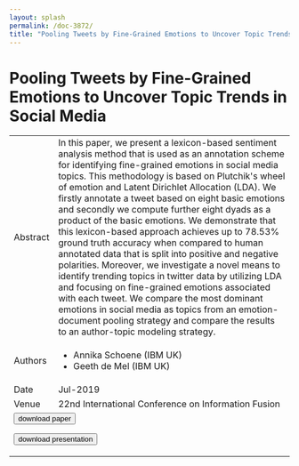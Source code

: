 ```yaml
---
layout: splash
permalink: /doc-3872/
title: "Pooling Tweets by Fine-Grained Emotions to Uncover Topic Trends in Social Media"
---
```


# Pooling Tweets by Fine-Grained Emotions to Uncover Topic Trends in Social Media

<table>
    <tbody>
    <tr>
        <td>Abstract</td>
        <td>In this paper, we present a lexicon-based sentiment analysis method that is used as an annotation scheme for identifying fine-grained emotions in social media topics. This methodology is based on Plutchik's wheel of emotion and Latent Dirichlet Allocation (LDA). We firstly annotate a tweet based on eight basic emotions and secondly we compute further eight dyads as a product of the basic emotions. We demonstrate that this lexicon-based approach achieves up to 78.53% ground truth accuracy when compared to human annotated data that is split into positive and negative polarities. Moreover, we investigate a novel means to identify trending topics in twitter data by utilizing LDA and focusing on fine-grained emotions associated with each tweet. We compare the most dominant emotions in social media as topics from an emotion-document pooling strategy and compare the results to an author-topic modeling strategy.</td>
    </tr>
    <tr>
        <td>Authors</td>
        <td>
            <ul>
                <li>Annika Schoene (IBM UK)</li>
                <li>Geeth de Mel (IBM UK)</li>
            </ul>
        </td>
    </tr>
    <tr>
        <td>Date</td>
        <td>Jul-2019</td>
    </tr>
    <tr>
        <td>Venue</td>
        <td>22nd International Conference on Information Fusion</td>
    </tr>
        <tr>
            <td colspan="2">
                <form method="get" action="https://dais-ita.org/sites/default/files/PID6001927.pdf">
                    <button type="submit">download paper</button>
                </form>
                <form method="get" action="https://dais-ita.org/sites/default/files/FUSION_2019_grdemel-Fine-Grained-Emotions.pptx">
                    <button type="submit">download presentation</button>
                </form>
            </td>
        </tr>
    </tbody>
</table>
